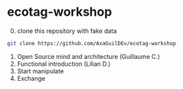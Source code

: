 # ecotag-workshop


0. clone this repository with fake data

```sh
git clone https://github.com/AxaGuilDEv/ecotag-workshop
```


1. Open Source mind and architecture (Guillaume C.)
2. Functional introduction (Lilian D.)
3. Start manipulate
4. Exchange
